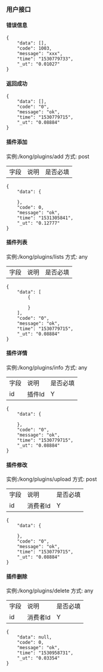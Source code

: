 ### 用户接口

#### 错误信息
~~~
{
    "data": [],
    "code": 1003,
    "message": "xxx",
    "time": "1530779733",
    "_ut": "0.01027"
}
~~~

#### 返回成功

~~~
{
    "data": [],
    "code": "0",
    "message": "ok",
    "time": "1530779715",
    "_ut": "0.08884"
}
~~~

#### 插件添加
实例:/kong/plugins/add
方式: post

<table>
    <tr>
        <td>字段</td>
        <td>说明</td>
        <td>是否必填</td>
    </tr>
</table>

~~~
{
    "data": {
        
    },
    "code": 0,
    "message": "ok",
    "time": "1531305841",
    "_ut": "0.12777"
}
~~~

#### 插件列表
实例:/kong/plugins/lists
方式: any

<table>
    <tr>
        <td>字段</td>
        <td>说明</td>
        <td>是否必填</td>
    </tr>
</table>

~~~
{
    "data": [
        {
            
        }
    ],
    "code": "0",
    "message": "ok",
    "time": "1530779715",
    "_ut": "0.08884"
}
~~~

#### 插件详情
实例:/kong/plugins/info
方式: any

<table>
    <tr>
        <td>字段</td>
        <td>说明</td>
        <td>是否必填</td>
    </tr>
    <tr>
        <td>id</td>
        <td>插件Id</td>
        <td>Y</td>
    </tr>
</table>

~~~
{
    "data": {
        
    },
    "code": "0",
    "message": "ok",
    "time": "1530779715",
    "_ut": "0.08884"
}
~~~

#### 插件修改

实例:/kong/plugins/upload
方式: post

<table>
    <tr>
        <td>字段</td>
        <td>说明</td>
        <td>是否必填</td>
    </tr>
    <tr>
        <td>id</td>
        <td>消费者Id</td>
        <td>Y</td>
    </tr>
</table>

~~~
{
    "data": {
        
    },
    "code": "0",
    "message": "ok",
    "time": "1530779715",
    "_ut": "0.08884"
}
~~~

#### 插件删除
实例:/kong/plugins/delete
方式: any

<table>
    <tr>
        <td>字段</td>
        <td>说明</td>
        <td>是否必填</td>
    </tr>
    <tr>
        <td>id</td>
        <td>消费者Id</td>
        <td>Y</td>
    </tr>
</table>

~~~
{
    "data": null,
    "code": 0,
    "message": "ok",
    "time": "1530958731",
    "_ut": "0.03354"
}
~~~